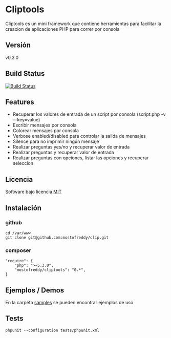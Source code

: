 Cliptools
=========

Cliptools es un mini framework que contiene herramientas para facilitar la creacion de aplicaciones PHP para correr por consola

Versión
-------
v0.3.0

Build Status
------------

[![Build Status](https://travis-ci.org/mostofreddy/cliptools.png?branch=master)](https://travis-ci.org/mostofreddy/cliptools)

Features
--------

* Recuperar los valores de entrada de un script por consola (script.php -v --key=value)
* Escribir mensajes por consola
* Colorear mensajes por consola
* Verbose enabled/disabled para controlar la salida de mensajes
* Silence para no imprimir ningún mensaje
* Realizar preguntas yes/no y recuperar valor de entrada
* Realizar preguntas y recuperar valor de entrada
* Realizar preguntas con opciones, listar las opciones y recuperar seleccion

Licencia
-------
Software bajo licencia [MIT](http://opensource.org/licenses/mit-license.php)

Instalación
-----------

### github

    cd /var/www
    git clone git@github.com:mostofreddy/clip.git

### composer

    "require": {
        "php": ">=5.3.0",
        "mostofreddy/cliptools": "0.*",
    }

Ejemplos / Demos
----------------
En la carpeta [samples](https://github.com/mostofreddy/clip/tree/master/samples) se pueden encontrar ejemplos de uso

Tests
-----

    phpunit --configuration tests/phpunit.xml
